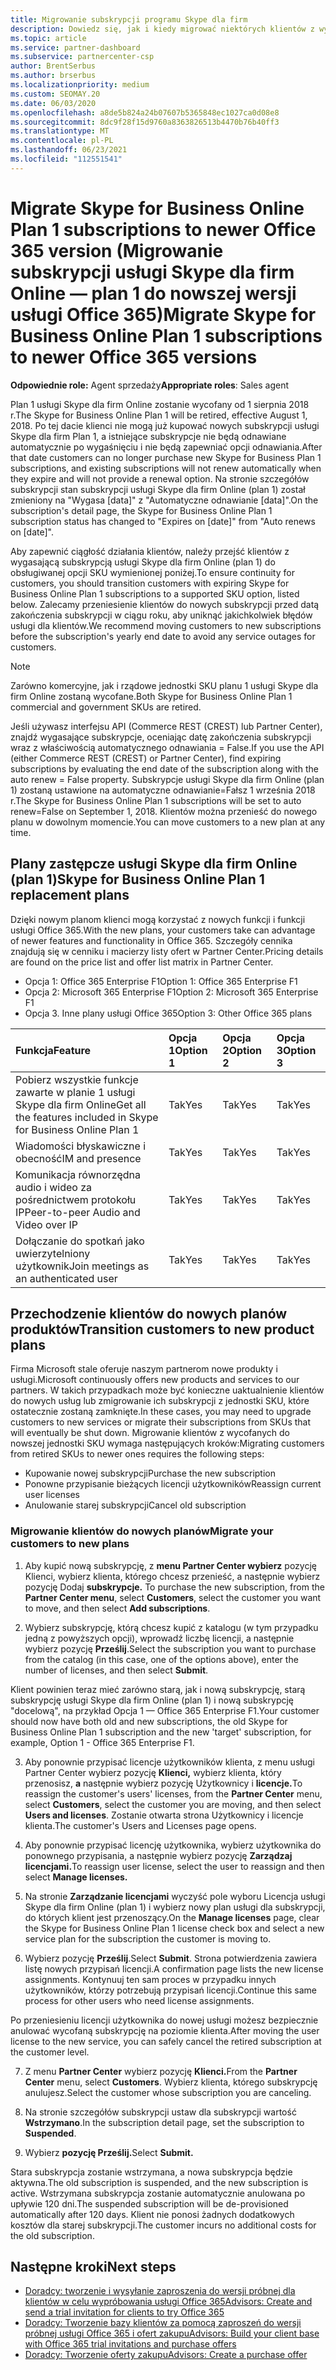 ```yaml
---
title: Migrowanie subskrypcji programu Skype dla firm
description: Dowiedz się, jak i kiedy migrować niektórych klientów z wygasającą subskrypcją usługi Skype dla firm Online (plan 1) do nowych wersji usługi Office 365.
ms.topic: article
ms.service: partner-dashboard
ms.subservice: partnercenter-csp
author: BrentSerbus
ms.author: brserbus
ms.localizationpriority: medium
ms.custom: SEOMAY.20
ms.date: 06/03/2020
ms.openlocfilehash: a8de5b824a24b07607b5365848ec1027ca0d08e8
ms.sourcegitcommit: 8dc9f28f15d9760a8363826513b4470b76b40ff3
ms.translationtype: MT
ms.contentlocale: pl-PL
ms.lasthandoff: 06/23/2021
ms.locfileid: "112551541"
---
```

# <a name="migrate-skype-for-business-online-plan-1-subscriptions-to-newer-office-365-versions"></a><span data-ttu-id="c8008-103">Migrate Skype for Business Online Plan 1 subscriptions to newer Office 365 version (Migrowanie subskrypcji usługi Skype dla firm Online — plan 1 do nowszej wersji usługi Office 365)</span><span class="sxs-lookup"><span data-stu-id="c8008-103">Migrate Skype for Business Online Plan 1 subscriptions to newer Office 365 versions</span></span>

<span data-ttu-id="c8008-104">**Odpowiednie role:** Agent sprzedaży</span><span class="sxs-lookup"><span data-stu-id="c8008-104">**Appropriate roles**: Sales agent</span></span>

<span data-ttu-id="c8008-105">Plan 1 usługi Skype dla firm Online zostanie wycofany od 1 sierpnia 2018 r.</span><span class="sxs-lookup"><span data-stu-id="c8008-105">The Skype for Business Online Plan 1 will be retired, effective August 1, 2018.</span></span> <span data-ttu-id="c8008-106">Po tej dacie klienci nie mogą już kupować nowych subskrypcji usługi Skype dla firm Plan 1, a istniejące subskrypcje nie będą odnawiane automatycznie po wygaśnięciu i nie będą zapewniać opcji odnawiania.</span><span class="sxs-lookup"><span data-stu-id="c8008-106">After that date customers can no longer purchase new Skype for Business Plan 1 subscriptions, and existing subscriptions will not renew automatically when they expire and will not provide a renewal option.</span></span> <span data-ttu-id="c8008-107">Na stronie szczegółów subskrypcji stan subskrypcji usługi Skype dla firm Online (plan 1) został zmieniony na "Wygasa [data]" z "Automatyczne odnawianie [data]".</span><span class="sxs-lookup"><span data-stu-id="c8008-107">On the subscription's detail page, the Skype for Business Online Plan 1 subscription status has changed to "Expires on [date]" from "Auto renews on [date]".</span></span>  

<span data-ttu-id="c8008-108">Aby zapewnić ciągłość działania klientów, należy przejść klientów z wygasającą subskrypcją usługi Skype dla firm Online (plan 1) do obsługiwanej opcji SKU wymienionej poniżej.</span><span class="sxs-lookup"><span data-stu-id="c8008-108">To ensure continuity for customers, you should transition customers with expiring Skype for Business Online Plan 1 subscriptions to a supported SKU option, listed below.</span></span> <span data-ttu-id="c8008-109">Zalecamy przeniesienie klientów do nowych subskrypcji przed datą zakończenia subskrypcji w ciągu roku, aby uniknąć jakichkolwiek błędów usługi dla klientów.</span><span class="sxs-lookup"><span data-stu-id="c8008-109">We recommend moving customers to new subscriptions before the subscription's yearly end date to avoid any service outages for customers.</span></span> 

>[!NOTE]
><span data-ttu-id="c8008-110">Zarówno komercyjne, jak i rządowe jednostki SKU planu 1 usługi Skype dla firm Online zostaną wycofane.</span><span class="sxs-lookup"><span data-stu-id="c8008-110">Both Skype for Business Online Plan 1 commercial and government SKUs are retired.</span></span>

<span data-ttu-id="c8008-111">Jeśli używasz interfejsu API (Commerce REST (CREST) lub Partner Center), znajdź wygasające subskrypcje, oceniając datę zakończenia subskrypcji wraz z właściwością automatycznego odnawiania = False.</span><span class="sxs-lookup"><span data-stu-id="c8008-111">If you use the API (either Commerce REST (CREST) or Partner Center), find expiring subscriptions by evaluating the end date of the subscription along with the auto renew = False property.</span></span> <span data-ttu-id="c8008-112">Subskrypcje usługi Skype dla firm Online (plan 1) zostaną ustawione na automatyczne odnawianie=Fałsz 1 września 2018 r.</span><span class="sxs-lookup"><span data-stu-id="c8008-112">The Skype for Business Online Plan 1 subscriptions will be set to auto renew=False on September 1, 2018.</span></span> <span data-ttu-id="c8008-113">Klientów można przenieść do nowego planu w dowolnym momencie.</span><span class="sxs-lookup"><span data-stu-id="c8008-113">You can move customers to a new plan at any time.</span></span> 

## <a name="skype-for-business-online-plan-1-replacement-plans"></a><span data-ttu-id="c8008-114">Plany zastępcze usługi Skype dla firm Online (plan 1)</span><span class="sxs-lookup"><span data-stu-id="c8008-114">Skype for Business Online Plan 1 replacement plans</span></span>

<span data-ttu-id="c8008-115">Dzięki nowym planom klienci mogą korzystać z nowych funkcji i funkcji usługi Office 365.</span><span class="sxs-lookup"><span data-stu-id="c8008-115">With the new plans, your customers take can advantage of newer features and functionality in Office 365.</span></span> <span data-ttu-id="c8008-116">Szczegóły cennika znajdują się w cenniku i macierzy listy ofert w Partner Center.</span><span class="sxs-lookup"><span data-stu-id="c8008-116">Pricing details are found on the price list and offer list matrix in Partner Center.</span></span> 

- <span data-ttu-id="c8008-117">Opcja 1: Office 365 Enterprise F1</span><span class="sxs-lookup"><span data-stu-id="c8008-117">Option 1: Office 365 Enterprise F1</span></span>
- <span data-ttu-id="c8008-118">Opcja 2: Microsoft 365 Enterprise F1</span><span class="sxs-lookup"><span data-stu-id="c8008-118">Option 2: Microsoft 365 Enterprise F1</span></span>
- <span data-ttu-id="c8008-119">Opcja 3. Inne plany usługi Office 365</span><span class="sxs-lookup"><span data-stu-id="c8008-119">Option 3: Other Office 365 plans</span></span>

|<span data-ttu-id="c8008-120">**Funkcja**</span><span class="sxs-lookup"><span data-stu-id="c8008-120">**Feature**</span></span>    |<span data-ttu-id="c8008-121">**Opcja 1**</span><span class="sxs-lookup"><span data-stu-id="c8008-121">**Option 1**</span></span>   |<span data-ttu-id="c8008-122">**Opcja 2**</span><span class="sxs-lookup"><span data-stu-id="c8008-122">**Option 2**</span></span>   |<span data-ttu-id="c8008-123">**Opcja 3**</span><span class="sxs-lookup"><span data-stu-id="c8008-123">**Option 3**</span></span>   |
|:-----------------|:-----------------|:-------------|:------------|
|<span data-ttu-id="c8008-124">Pobierz wszystkie funkcje zawarte w planie 1 usługi Skype dla firm Online</span><span class="sxs-lookup"><span data-stu-id="c8008-124">Get all the features included in Skype for Business Online Plan 1</span></span>|<span data-ttu-id="c8008-125">Tak</span><span class="sxs-lookup"><span data-stu-id="c8008-125">Yes</span></span>   |<span data-ttu-id="c8008-126">Tak</span><span class="sxs-lookup"><span data-stu-id="c8008-126">Yes</span></span>   |<span data-ttu-id="c8008-127">Tak</span><span class="sxs-lookup"><span data-stu-id="c8008-127">Yes</span></span>   |
|<span data-ttu-id="c8008-128">Wiadomości błyskawiczne i obecność</span><span class="sxs-lookup"><span data-stu-id="c8008-128">IM and presence</span></span> |<span data-ttu-id="c8008-129">Tak</span><span class="sxs-lookup"><span data-stu-id="c8008-129">Yes</span></span>   |<span data-ttu-id="c8008-130">Tak</span><span class="sxs-lookup"><span data-stu-id="c8008-130">Yes</span></span>   |<span data-ttu-id="c8008-131">Tak</span><span class="sxs-lookup"><span data-stu-id="c8008-131">Yes</span></span>   |
|<span data-ttu-id="c8008-132">Komunikacja równorzędna audio i wideo za pośrednictwem protokołu IP</span><span class="sxs-lookup"><span data-stu-id="c8008-132">Peer-to-peer Audio and Video over IP</span></span>|<span data-ttu-id="c8008-133">Tak</span><span class="sxs-lookup"><span data-stu-id="c8008-133">Yes</span></span>   |<span data-ttu-id="c8008-134">Tak</span><span class="sxs-lookup"><span data-stu-id="c8008-134">Yes</span></span>   |<span data-ttu-id="c8008-135">Tak</span><span class="sxs-lookup"><span data-stu-id="c8008-135">Yes</span></span>   
|<span data-ttu-id="c8008-136">Dołączanie do spotkań jako uwierzytelniony użytkownik</span><span class="sxs-lookup"><span data-stu-id="c8008-136">Join meetings as an authenticated user</span></span>| <span data-ttu-id="c8008-137">Tak</span><span class="sxs-lookup"><span data-stu-id="c8008-137">Yes</span></span>   |<span data-ttu-id="c8008-138">Tak</span><span class="sxs-lookup"><span data-stu-id="c8008-138">Yes</span></span>   |<span data-ttu-id="c8008-139">Tak</span><span class="sxs-lookup"><span data-stu-id="c8008-139">Yes</span></span>   |

## <a name="transition-customers-to-new-product-plans"></a><span data-ttu-id="c8008-140">Przechodzenie klientów do nowych planów produktów</span><span class="sxs-lookup"><span data-stu-id="c8008-140">Transition customers to new product plans</span></span>

<span data-ttu-id="c8008-141">Firma Microsoft stale oferuje naszym partnerom nowe produkty i usługi.</span><span class="sxs-lookup"><span data-stu-id="c8008-141">Microsoft continuously offers new products and services to our partners.</span></span> <span data-ttu-id="c8008-142">W takich przypadkach może być konieczne uaktualnienie klientów do nowych usług lub zmigrowanie ich subskrypcji z jednostki SKU, które ostatecznie zostaną zamknięte.</span><span class="sxs-lookup"><span data-stu-id="c8008-142">In these cases, you may need to upgrade customers to new services or migrate their subscriptions from SKUs that will eventually be shut down.</span></span> <span data-ttu-id="c8008-143">Migrowanie klientów z wycofanych do nowszej jednostki SKU wymaga następujących kroków:</span><span class="sxs-lookup"><span data-stu-id="c8008-143">Migrating customers from retired SKUs to newer ones requires the following steps:</span></span>

- <span data-ttu-id="c8008-144">Kupowanie nowej subskrypcji</span><span class="sxs-lookup"><span data-stu-id="c8008-144">Purchase the new subscription</span></span>
- <span data-ttu-id="c8008-145">Ponowne przypisanie bieżących licencji użytkowników</span><span class="sxs-lookup"><span data-stu-id="c8008-145">Reassign current user licenses</span></span>
- <span data-ttu-id="c8008-146">Anulowanie starej subskrypcji</span><span class="sxs-lookup"><span data-stu-id="c8008-146">Cancel old subscription</span></span>

### <a name="migrate-your-customers-to-new-plans"></a><span data-ttu-id="c8008-147">Migrowanie klientów do nowych planów</span><span class="sxs-lookup"><span data-stu-id="c8008-147">Migrate your customers to new plans</span></span>

1. <span data-ttu-id="c8008-148">Aby kupić nową subskrypcję, z **menu Partner Center wybierz** pozycję Klienci, wybierz klienta, którego chcesz przenieść, a następnie wybierz pozycję Dodaj **subskrypcje.** </span><span class="sxs-lookup"><span data-stu-id="c8008-148">To purchase the new subscription, from the **Partner Center menu**, select **Customers**, select the customer you want to move, and then select **Add subscriptions**.</span></span>

2. <span data-ttu-id="c8008-149">Wybierz subskrypcję, którą chcesz kupić z katalogu (w tym przypadku jedną z powyższych opcji), wprowadź liczbę licencji, a następnie wybierz pozycję **Prześlij**.</span><span class="sxs-lookup"><span data-stu-id="c8008-149">Select the subscription you want to purchase from the catalog (in this case, one of the options above), enter the number of licenses, and then select **Submit**.</span></span> 

<span data-ttu-id="c8008-150">Klient powinien teraz mieć zarówno starą, jak i nową subskrypcję, starą subskrypcję usługi Skype dla firm Online (plan 1) i nową subskrypcję "docelową", na przykład Opcja 1 — Office 365 Enterprise F1.</span><span class="sxs-lookup"><span data-stu-id="c8008-150">Your customer should now have both old and new subscriptions, the old Skype for Business Online Plan 1  subscription and the new 'target' subscription, for example, Option 1 - Office 365 Enterprise F1.</span></span>

3. <span data-ttu-id="c8008-151">Aby ponownie przypisać licencje użytkowników klienta, z menu usługi Partner Center wybierz pozycję **Klienci,** wybierz klienta, który przenosisz, **a** następnie wybierz pozycję Użytkownicy i **licencje.**</span><span class="sxs-lookup"><span data-stu-id="c8008-151">To reassign the customer's users' licenses, from the **Partner Center** menu, select **Customers**, select the customer you are moving, and then select **Users and licenses**.</span></span> <span data-ttu-id="c8008-152">Zostanie otwarta strona Użytkownicy i licencje klienta.</span><span class="sxs-lookup"><span data-stu-id="c8008-152">The customer's Users and Licenses page opens.</span></span>

4. <span data-ttu-id="c8008-153">Aby ponownie przypisać licencję użytkownika, wybierz użytkownika do ponownego przypisania, a następnie wybierz pozycję **Zarządzaj licencjami.**</span><span class="sxs-lookup"><span data-stu-id="c8008-153">To reassign user license, select the user to reassign and then select **Manage licenses.**</span></span>

5. <span data-ttu-id="c8008-154">Na stronie **Zarządzanie licencjami** wyczyść pole wyboru Licencja usługi Skype dla firm Online (plan 1) i wybierz nowy plan usługi dla subskrypcji, do których klient jest przenoszący.</span><span class="sxs-lookup"><span data-stu-id="c8008-154">On the **Manage licenses** page, clear the Skype for Business Online Plan 1 license check box and select a new service plan for the subscription the customer is moving to.</span></span>

6. <span data-ttu-id="c8008-155">Wybierz pozycję **Prześlij**.</span><span class="sxs-lookup"><span data-stu-id="c8008-155">Select **Submit**.</span></span> <span data-ttu-id="c8008-156">Strona potwierdzenia zawiera listę nowych przypisań licencji.</span><span class="sxs-lookup"><span data-stu-id="c8008-156">A confirmation page lists the new license assignments.</span></span> <span data-ttu-id="c8008-157">Kontynuuj ten sam proces w przypadku innych użytkowników, którzy potrzebują przypisań licencji.</span><span class="sxs-lookup"><span data-stu-id="c8008-157">Continue this same process for other users who need license assignments.</span></span>

<span data-ttu-id="c8008-158">Po przeniesieniu licencji użytkownika do nowej usługi możesz bezpiecznie anulować wycofaną subskrypcję na poziomie klienta.</span><span class="sxs-lookup"><span data-stu-id="c8008-158">After moving the user license to the new service, you can safely cancel the retired subscription at the customer level.</span></span>

7. <span data-ttu-id="c8008-159">Z menu **Partner Center** wybierz pozycję **Klienci.**</span><span class="sxs-lookup"><span data-stu-id="c8008-159">From the **Partner Center** menu, select **Customers**.</span></span> <span data-ttu-id="c8008-160">Wybierz klienta, którego subskrypcję anulujesz.</span><span class="sxs-lookup"><span data-stu-id="c8008-160">Select the customer whose subscription you are canceling.</span></span>

8. <span data-ttu-id="c8008-161">Na stronie szczegółów subskrypcji ustaw dla subskrypcji wartość **Wstrzymano**.</span><span class="sxs-lookup"><span data-stu-id="c8008-161">In the subscription detail page, set the subscription to **Suspended**.</span></span>

9. <span data-ttu-id="c8008-162">Wybierz **pozycję Prześlij.**</span><span class="sxs-lookup"><span data-stu-id="c8008-162">Select **Submit.**</span></span>

<span data-ttu-id="c8008-163">Stara subskrypcja zostanie wstrzymana, a nowa subskrypcja będzie aktywna.</span><span class="sxs-lookup"><span data-stu-id="c8008-163">The old subscription is suspended, and the new subscription is active.</span></span> <span data-ttu-id="c8008-164">Wstrzymana subskrypcja zostanie automatycznie anulowana po upływie 120 dni.</span><span class="sxs-lookup"><span data-stu-id="c8008-164">The suspended subscription will be de-provisioned automatically after 120 days.</span></span> <span data-ttu-id="c8008-165">Klient nie ponosi żadnych dodatkowych kosztów dla starej subskrypcji.</span><span class="sxs-lookup"><span data-stu-id="c8008-165">The customer incurs no additional costs for the old subscription.</span></span>

## <a name="next-steps"></a><span data-ttu-id="c8008-166">Następne kroki</span><span class="sxs-lookup"><span data-stu-id="c8008-166">Next steps</span></span>

- [<span data-ttu-id="c8008-167">Doradcy: tworzenie i wysyłanie zaproszenia do wersji próbnej dla klientów w celu wypróbowania usługi Office 365</span><span class="sxs-lookup"><span data-stu-id="c8008-167">Advisors: Create and send a trial invitation for clients to try Office 365</span></span>](advisors-create-a-trial-invitation.md)
- [<span data-ttu-id="c8008-168">Doradcy: Tworzenie bazy klientów za pomocą zaproszeń do wersji próbnej usługi Office 365 i ofert zakupu</span><span class="sxs-lookup"><span data-stu-id="c8008-168">Advisors: Build your client base with Office 365 trial invitations and purchase offers</span></span>](advisors-build-your-business.md)
- [<span data-ttu-id="c8008-169">Doradcy: Tworzenie oferty zakupu</span><span class="sxs-lookup"><span data-stu-id="c8008-169">Advisors: Create a purchase offer</span></span>](advisor-create-a-purchase-offer.md)
